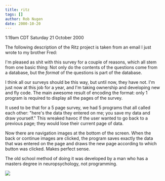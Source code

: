 ```yaml
---
title: ritz
tags: []
author: Rob Nugen
date: 2000-10-20
---
```


<title>ritz project description</title>
<p class=date>1:19am CDT Saturday 21 October 2000

<p>The following description of the Ritz project is taken from an
email I just wrote to my brother Fred:

<p>I'm pleased as shit with this survey for a couple of reasons, which
all stem from one basic thing: Not only do the contents of the
questions come from a database, but the <em>format</em> of the
questions is part of the database.

<p>I think all our surveys should be this way, but until now, they
have not.  I'm just now at this job for a year, and I'm taking
ownership and developing new and fly code.  The main awesome result of
encoding the format: only 1 program is required to display all the
pages of the survey.

<p>It used to be that for a 5 page survey, we had 5 programs that all
called each other: "here's the data they entered on me; you save my
data and draw yourself."  This wreaked havoc if the user wanted to go
back to a previous page; they would lose their current page of data.

<p>Now there are navigation images at the bottom of the screen.  When
the back or continue images are clicked, the program saves exactly the
data that was entered on the page and draws the new page according to
which button was clicked.  Makes perfect sense.

<p>The old school method of doing it was developed by a man who has a
masters degree in neuropsychology, not programming.

<p><img src='/images/rob/wL-ROB.gif'>

